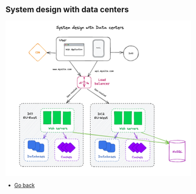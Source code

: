 ## System design with data centers


![System design with data centers](./15-system-design-with-data-centres.png)

* [Go back](../readme.md)